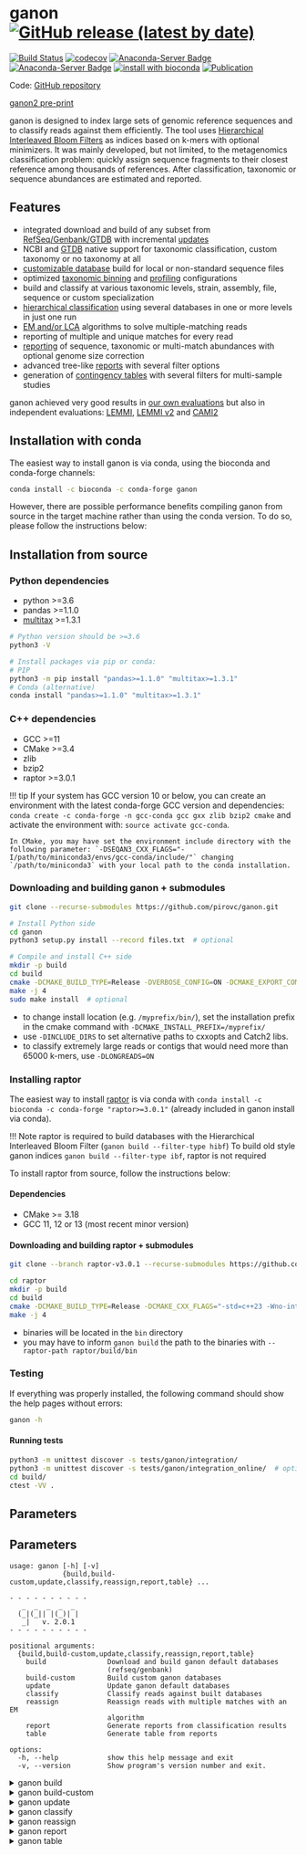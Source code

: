 # ganon [![GitHub release (latest by date)](https://img.shields.io/github/v/release/pirovc/ganon)](https://github.com/pirovc/ganon)

[![Build Status](https://travis-ci.com/pirovc/ganon.svg?branch=master)](https://travis-ci.com/pirovc/ganon) [![codecov](https://codecov.io/gh/pirovc/ganon/branch/master/graph/badge.svg)](https://codecov.io/gh/pirovc/ganon) [![Anaconda-Server Badge](https://anaconda.org/bioconda/ganon/badges/downloads.svg)](https://anaconda.org/bioconda/ganon) [![Anaconda-Server Badge](https://anaconda.org/bioconda/ganon/badges/platforms.svg)](https://anaconda.org/bioconda/ganon) [![install with bioconda](https://img.shields.io/badge/install%20with-bioconda-brightgreen.svg?style=flat)](http://bioconda.github.io/recipes/ganon/README.html) [![Publication](https://img.shields.io/badge/DOI-10.1101%2F406017-blue)](https://dx.doi.org/10.1093/bioinformatics/btaa458) 

Code: [GitHub repository](https://github.com/pirovc/ganon)

[ganon2 pre-print](https://www.biorxiv.org/content/10.1101/2023.12.07.570547)

ganon is designed to index large sets of genomic reference sequences and to classify reads against them efficiently. The tool uses [Hierarchical Interleaved Bloom Filters](https://doi.org/10.1186/s13059-023-02971-4) as indices based on k-mers with optional minimizers. It was mainly developed, but not limited, to the metagenomics classification problem: quickly assign sequence fragments to their closest reference among thousands of references. After classification, taxonomic or sequence abundances are estimated and reported.

## Features

- integrated download and build of any subset from [RefSeq/Genbank/GTDB](default_databases/#refseq-and-genbank) with incremental [updates](default_databases/#update-ganon-update)
- NCBI and [GTDB](default_databases/#gtdb) native support for taxonomic classification, custom taxonomy or no taxonomy at all
- [customizable database](custom_databases/) build for local or non-standard sequence files
- optimized [taxonomic binning](classification/#binning) and [profiling](classification/#profiling) configurations
- build and classify at various taxonomic levels, strain, assembly, file, sequence or custom specialization
- [hierarchical classification](classification/#multiple-and-hierarchical-classification) using several databases in one or more levels in just one run
- [EM and/or LCA](classification/#reads-with-multiple-matches) algorithms to solve multiple-matching reads
- reporting of multiple and unique matches for every read
- [reporting](reports/#report-type-report-type) of sequence, taxonomic or multi-match abundances with optional genome size correction
- advanced tree-like [reports](reports) with several filter options
- generation of [contingency tables](table/) with several filters for multi-sample studies

ganon achieved very good results in [our own evaluations](https://dx.doi.org/10.1093/bioinformatics/btaa458) but also in independent evaluations: [LEMMI](https://lemmi-v1.ezlab.org/), [LEMMI v2](https://lemmi.ezlab.org/) and [CAMI2](https://dx.doi.org/10.1038/s41592-022-01431-4)

## Installation with conda

The easiest way to install ganon is via conda, using the bioconda and conda-forge channels:

```bash
conda install -c bioconda -c conda-forge ganon
```

However, there are possible performance benefits compiling ganon from source in the target machine rather than using the conda version. To do so, please follow the instructions below:

## Installation from source

### Python dependencies

- python >=3.6
- pandas >=1.1.0
- [multitax](https://github.com/pirovc/multitax) >=1.3.1

```bash
# Python version should be >=3.6
python3 -V

# Install packages via pip or conda:
# PIP
python3 -m pip install "pandas>=1.1.0" "multitax>=1.3.1"
# Conda (alternative)
conda install "pandas>=1.1.0" "multitax>=1.3.1"
```
### C++ dependencies

- GCC >=11
- CMake >=3.4
- zlib
- bzip2
- raptor >=3.0.1

!!! tip
    If your system has GCC version 10 or below, you can create an environment with the latest conda-forge GCC version and dependencies: `conda create -c conda-forge -n gcc-conda gcc gxx zlib bzip2 cmake` and activate the environment with: `source activate gcc-conda`.

    In CMake, you may have set the environment include directory with the following parameter: `-DSEQAN3_CXX_FLAGS="-I/path/to/miniconda3/envs/gcc-conda/include/"` changing `/path/to/miniconda3` with your local path to the conda installation.

### Downloading and building ganon + submodules

```bash
git clone --recurse-submodules https://github.com/pirovc/ganon.git
```
  
```bash
# Install Python side
cd ganon
python3 setup.py install --record files.txt  # optional

# Compile and install C++ side
mkdir -p build
cd build
cmake -DCMAKE_BUILD_TYPE=Release -DVERBOSE_CONFIG=ON -DCMAKE_EXPORT_COMPILE_COMMANDS=ON -DCONDA=OFF -DLONGREADS=OFF ..
make -j 4
sudo make install  # optional
```

- to change install location (e.g. `/myprefix/bin/`), set the installation prefix in the cmake command with `-DCMAKE_INSTALL_PREFIX=/myprefix/ `
- use `-DINCLUDE_DIRS` to set alternative paths to cxxopts and Catch2 libs.
- to classify extremely large reads or contigs that would need more than 65000 k-mers, use `-DLONGREADS=ON`

### Installing raptor

The easiest way to install [raptor](https://github.com/seqan/raptor) is via conda with `conda install -c bioconda -c conda-forge "raptor>=3.0.1"` (already included in ganon install via conda).

!!! Note
    raptor is required to build databases with the Hierarchical Interleaved Bloom Filter (`ganon build --filter-type hibf`)
    To build old style ganon indices `ganon build --filter-type ibf`, raptor is not required

To install raptor from source, follow the instructions below:

#### Dependencies
 
 - CMake >= 3.18
 - GCC 11, 12 or 13 (most recent minor version)

#### Downloading and building raptor + submodules

```bash
git clone --branch raptor-v3.0.1 --recurse-submodules https://github.com/seqan/raptor
```

```bash
cd raptor
mkdir -p build
cd build
cmake -DCMAKE_BUILD_TYPE=Release -DCMAKE_CXX_FLAGS="-std=c++23 -Wno-interference-size" ..
make -j 4
```

- binaries will be located in the `bin` directory
- you may have to inform `ganon build` the path to the binaries with `--raptor-path raptor/build/bin`

### Testing

If everything was properly installed, the following command should show the help pages without errors:

```bash
ganon -h
```

#### Running tests

```bash
python3 -m unittest discover -s tests/ganon/integration/
python3 -m unittest discover -s tests/ganon/integration_online/  # optional - downloads large files
cd build/
ctest -VV .
```

## Parameters

## Parameters

```
usage: ganon [-h] [-v]
             {build,build-custom,update,classify,reassign,report,table} ...

- - - - - - - - - -
   _  _  _  _  _   
  (_|(_|| |(_)| |  
   _|   v. 2.0.1
- - - - - - - - - -

positional arguments:
  {build,build-custom,update,classify,reassign,report,table}
    build               Download and build ganon default databases
                        (refseq/genbank)
    build-custom        Build custom ganon databases
    update              Update ganon default databases
    classify            Classify reads against built databases
    reassign            Reassign reads with multiple matches with an EM
                        algorithm
    report              Generate reports from classification results
    table               Generate table from reports

options:
  -h, --help            show this help message and exit
  -v, --version         Show program's version number and exit.
```

<details>
  <summary>ganon build</summary>

```
usage: ganon build [-h] [-g [...]] [-a [...]] [-l] [-b [...]] [-o] [-c] [-r] [-u] [-m [...]] [-z [...]]
                   [--skip-genome-size] -d DB_PREFIX [-x] [-t] [-p] [-k] [-w] [-s] [-f] [-j] [-y] [-v] [--restart]
                   [--verbose] [--quiet] [--write-info-file]

options:
  -h, --help            show this help message and exit

required arguments:
  -g [ ...], --organism-group [ ...]
                        One or more organism groups to download [archaea, bacteria, fungi, human, invertebrate,
                        metagenomes, other, plant, protozoa, vertebrate_mammalian, vertebrate_other, viral]. Mutually
                        exclusive --taxid (default: None)
  -a [ ...], --taxid [ ...]
                        One or more taxonomic identifiers to download. e.g. 562 (-x ncbi) or 's__Escherichia coli' (-x
                        gtdb). Mutually exclusive --organism-group (default: None)
  -d DB_PREFIX, --db-prefix DB_PREFIX
                        Database output prefix (default: None)

database arguments:
  -l , --level          Highest level to build the database. Options: any available taxonomic rank [species, genus,
                        ...], 'leaves' for taxonomic leaves or 'assembly' for a assembly/strain based analysis (default:
                        species)

download arguments:
  -b [ ...], --source [ ...]
                        Source to download [refseq, genbank] (default: ['refseq'])
  -o , --top            Download limited assemblies for each taxa. 0 for all. (default: 0)
  -c, --complete-genomes
                        Download only sub-set of complete genomes (default: False)
  -r, --representative-genomes
                        Download only sub-set of representative genomes (default: False)
  -u , --genome-updater 
                        Additional genome_updater parameters (https://github.com/pirovc/genome_updater) (default: None)
  -m [ ...], --taxonomy-files [ ...]
                        Specific files for taxonomy - otherwise files will be downloaded (default: None)
  -z [ ...], --genome-size-files [ ...]
                        Specific files for genome size estimation - otherwise files will be downloaded (default: None)
  --skip-genome-size    Do not attempt to get genome sizes. Activate this option when using sequences not representing
                        full genomes. (default: False)

important arguments:
  -x , --taxonomy       Set taxonomy to enable taxonomic classification, lca and reports [ncbi, gtdb, skip] (default:
                        ncbi)
  -t , --threads 

advanced arguments:
  -p , --max-fp         Max. false positive for bloom filters. Mutually exclusive --filter-size. Defaults to 0.001 with
                        --filter-type hibf or 0.05 with --filter-type ibf. (default: None)
  -k , --kmer-size      The k-mer size to split sequences. (default: 19)
  -w , --window-size    The window-size to build filter with minimizers. (default: 31)
  -s , --hash-functions 
                        The number of hash functions for the interleaved bloom filter [1-5]. With --filter-type ibf, 0
                        will try to set optimal value. (default: 4)
  -f , --filter-size    Fixed size for filter in Megabytes (MB). Mutually exclusive --max-fp. Only valid for --filter-
                        type ibf. (default: 0)
  -j , --mode           Create smaller or faster filters at the cost of classification speed or database size,
                        respectively [avg, smaller, smallest, faster, fastest]. If --filter-size is used,
                        smaller/smallest refers to the false positive rate. By default, an average value is calculated
                        to balance classification speed and database size. Only valid for --filter-type ibf. (default:
                        avg)
  -y , --min-length     Skip sequences smaller then value defined. 0 to not skip any sequence. Only valid for --filter-
                        type ibf. (default: 0)
  -v , --filter-type    Variant of bloom filter to use [hibf, ibf]. hibf requires raptor >= v3.0.1 installed or binary
                        path set with --raptor-path. --mode, --filter-size and --min-length will be ignored with hibf.
                        hibf will set --max-fp 0.001 as default. (default: hibf)

optional arguments:
  --restart             Restart build/update from scratch, do not try to resume from the latest possible step.
                        {db_prefix}_files/ will be deleted if present. (default: False)
  --verbose             Verbose output mode (default: False)
  --quiet               Quiet output mode (default: False)
  --write-info-file     Save copy of target info generated to {db_prefix}.info.tsv. Can be re-used as --input-file for
                        further attempts. (default: False)
```

</details>

<details>
  <summary>ganon build-custom</summary>

```
usage: ganon build-custom [-h] [-i [...]] [-e] [-c] [-n] [-a] [-l] [-m [...]] [-z [...]] [--skip-genome-size] [-r [...]]
                          [-q [...]] -d DB_PREFIX [-x] [-t] [-p] [-k] [-w] [-s] [-f] [-j] [-y] [-v] [--restart]
                          [--verbose] [--quiet] [--write-info-file]

options:
  -h, --help            show this help message and exit

required arguments:
  -i [ ...], --input [ ...]
                        Input file(s) and/or folder(s). Mutually exclusive --input-file. (default: None)
  -e , --input-extension 
                        Required if --input contains folder(s). Wildcards/Shell Expansions not supported (e.g. *).
                        (default: fna.gz)
  -c, --input-recursive
                        Look for files recursively in folder(s) provided with --input (default: False)
  -d DB_PREFIX, --db-prefix DB_PREFIX
                        Database output prefix (default: None)

custom arguments:
  -n , --input-file     Manually set information for input files: file <tab> [target <tab> node <tab> specialization
                        <tab> specialization name]. target is the sequence identifier if --input-target sequence (file
                        can be repeated for multiple sequences). if --input-target file and target is not set, filename
                        is used. node is the taxonomic identifier. Mutually exclusive --input (default: None)
  -a , --input-target   Target to use [file, sequence]. By default: 'file' if multiple input files are provided or
                        --input-file is set, 'sequence' if a single file is provided. Using 'file' is recommended and
                        will speed-up the building process (default: None)
  -l , --level          Use a specialized target to build the database. By default, --level is the --input-target.
                        Options: any available taxonomic rank [species, genus, ...] or 'leaves' (requires --taxonomy).
                        Further specialization options [assembly, custom]. assembly will retrieve and use the assembly
                        accession and name. custom requires and uses the specialization field in the --input-file.
                        (default: None)
  -m [ ...], --taxonomy-files [ ...]
                        Specific files for taxonomy - otherwise files will be downloaded (default: None)
  -z [ ...], --genome-size-files [ ...]
                        Specific files for genome size estimation - otherwise files will be downloaded (default: None)
  --skip-genome-size    Do not attempt to get genome sizes. Activate this option when using sequences not representing
                        full genomes. (default: False)

ncbi arguments:
  -r [ ...], --ncbi-sequence-info [ ...]
                        Uses NCBI e-utils webservices or downloads accession2taxid files to extract target information.
                        [eutils, nucl_gb, nucl_wgs, nucl_est, nucl_gss, pdb, prot, dead_nucl, dead_wgs, dead_prot or one
                        or more accession2taxid files from https://ftp.ncbi.nlm.nih.gov/pub/taxonomy/accession2taxid/].
                        By default uses e-utils up-to 50000 sequences or downloads nucl_gb nucl_wgs otherwise. (default:
                        [])
  -q [ ...], --ncbi-file-info [ ...]
                        Downloads assembly_summary files to extract target information. [refseq, genbank,
                        refseq_historical, genbank_historical or one or more assembly_summary files from
                        https://ftp.ncbi.nlm.nih.gov/genomes/] (default: ['refseq', 'genbank'])

important arguments:
  -x , --taxonomy       Set taxonomy to enable taxonomic classification, lca and reports [ncbi, gtdb, skip] (default:
                        ncbi)
  -t , --threads 

advanced arguments:
  -p , --max-fp         Max. false positive for bloom filters. Mutually exclusive --filter-size. Defaults to 0.001 with
                        --filter-type hibf or 0.05 with --filter-type ibf. (default: None)
  -k , --kmer-size      The k-mer size to split sequences. (default: 19)
  -w , --window-size    The window-size to build filter with minimizers. (default: 31)
  -s , --hash-functions 
                        The number of hash functions for the interleaved bloom filter [1-5]. With --filter-type ibf, 0
                        will try to set optimal value. (default: 4)
  -f , --filter-size    Fixed size for filter in Megabytes (MB). Mutually exclusive --max-fp. Only valid for --filter-
                        type ibf. (default: 0)
  -j , --mode           Create smaller or faster filters at the cost of classification speed or database size,
                        respectively [avg, smaller, smallest, faster, fastest]. If --filter-size is used,
                        smaller/smallest refers to the false positive rate. By default, an average value is calculated
                        to balance classification speed and database size. Only valid for --filter-type ibf. (default:
                        avg)
  -y , --min-length     Skip sequences smaller then value defined. 0 to not skip any sequence. Only valid for --filter-
                        type ibf. (default: 0)
  -v , --filter-type    Variant of bloom filter to use [hibf, ibf]. hibf requires raptor >= v3.0.1 installed or binary
                        path set with --raptor-path. --mode, --filter-size and --min-length will be ignored with hibf.
                        hibf will set --max-fp 0.001 as default. (default: hibf)

optional arguments:
  --restart             Restart build/update from scratch, do not try to resume from the latest possible step.
                        {db_prefix}_files/ will be deleted if present. (default: False)
  --verbose             Verbose output mode (default: False)
  --quiet               Quiet output mode (default: False)
  --write-info-file     Save copy of target info generated to {db_prefix}.info.tsv. Can be re-used as --input-file for
                        further attempts. (default: False)
```

</details>

<details>
  <summary>ganon update</summary>

```
usage: ganon update [-h] -d DB_PREFIX [-o] [-t] [--restart] [--verbose] [--quiet] [--write-info-file]

options:
  -h, --help            show this help message and exit

required arguments:
  -d DB_PREFIX, --db-prefix DB_PREFIX
                        Existing database input prefix (default: None)

important arguments:
  -o , --output-db-prefix 
                        Output database prefix. By default will be the same as --db-prefix and overwrite files (default:
                        None)
  -t , --threads 

optional arguments:
  --restart             Restart build/update from scratch, do not try to resume from the latest possible step.
                        {db_prefix}_files/ will be deleted if present. (default: False)
  --verbose             Verbose output mode (default: False)
  --quiet               Quiet output mode (default: False)
  --write-info-file     Save copy of target info generated to {db_prefix}.info.tsv. Can be re-used as --input-file for
                        further attempts. (default: False)
```

</details>

<details>
  <summary>ganon classify</summary>

```
usage: ganon classify [-h] -d [DB_PREFIX ...] [-s [reads.fq[.gz] ...]] [-p [reads.1.fq[.gz] reads.2.fq[.gz] ...]]
                      [-c [...]] [-e [...]] [-m] [--ranks [...]] [--min-count] [--report-type] [--skip-report] [-o]
                      [--output-one] [--output-all] [--output-unclassified] [--output-single] [-t] [-b] [-f [...]]
                      [-l [...]] [--verbose] [--quiet]

options:
  -h, --help            show this help message and exit

required arguments:
  -d [DB_PREFIX ...], --db-prefix [DB_PREFIX ...]
                        Database input prefix[es] (default: None)
  -s [reads.fq[.gz] ...], --single-reads [reads.fq[.gz] ...]
                        Multi-fastq[.gz] file[s] to classify (default: None)
  -p [reads.1.fq[.gz] reads.2.fq[.gz] ...], --paired-reads [reads.1.fq[.gz] reads.2.fq[.gz] ...]
                        Multi-fastq[.gz] pairs of file[s] to classify (default: None)

cutoff/filter arguments:
  -c [ ...], --rel-cutoff [ ...]
                        Min. percentage of a read (set of k-mers) shared with a reference necessary to consider a match.
                        Generally used to remove low similarity matches. Single value or one per database (e.g. 0.7 1
                        0.25). 0 for no cutoff (default: [0.75])
  -e [ ...], --rel-filter [ ...]
                        Additional relative percentage of matches (relative to the best match) to keep. Generally used
                        to keep top matches above cutoff. Single value or one per hierarchy (e.g. 0.1 0). 1 for no
                        filter (default: [0.1])

post-processing/report arguments:
  -m , --multiple-matches 
                        Method to solve reads with multiple matches [em, lca, skip]. em -> expectation maximization
                        algorithm based on unique matches. lca -> lowest common ancestor based on taxonomy. The EM
                        algorithm can be executed later with 'ganon reassign' using the .all file (--output-all).
                        (default: em)
  --ranks [ ...]        Ranks to report taxonomic abundances (.tre). empty will report default ranks [superkingdom,
                        phylum, class, order, family, genus, species, assembly]. (default: [])
  --min-count           Minimum percentage/counts to report an taxa (.tre) [use values between 0-1 for percentage, >1
                        for counts] (default: 5e-05)
  --report-type         Type of report (.tre) [abundance, reads, matches, dist, corr]. More info in 'ganon report'.
                        (default: abundance)
  --skip-report         Disable tree-like report (.tre) at the end of classification. Can be done later with 'ganon
                        report'. (default: False)

output arguments:
  -o , --output-prefix 
                        Output prefix for output (.rep) and tree-like report (.tre). Empty to output to STDOUT (only
                        .rep) (default: None)
  --output-one          Output a file with one match for each read (.one) either an unique match or a result from the EM
                        or a LCA algorithm (--multiple-matches) (default: False)
  --output-all          Output a file with all unique and multiple matches (.all) (default: False)
  --output-unclassified
                        Output a file with unclassified read headers (.unc) (default: False)
  --output-single       When using multiple hierarchical levels, output everything in one file instead of one per
                        hierarchy (default: False)

other arguments:
  -t , --threads        Number of sub-processes/threads to use (default: 1)
  -b, --binning         Optimized parameters for binning (--rel-cutoff 0.25 --rel-filter 0 --min-count 0 --report-type
                        reads). Will report sequence abundances (.tre) instead of tax. abundance. (default: False)
  -f [ ...], --fpr-query [ ...]
                        Max. false positive of a query to accept a match. Applied after --rel-cutoff and --rel-filter.
                        Generally used to remove false positives matches querying a database build with large --max-fp.
                        Single value or one per hierarchy (e.g. 0.1 0). 1 for no filter (default: [1e-05])
  -l [ ...], --hierarchy-labels [ ...]
                        Hierarchy definition of --db-prefix files to be classified. Can also be a string, but input will
                        be sorted to define order (e.g. 1 1 2 3). The default value reported without hierarchy is 'H1'
                        (default: None)
  --verbose             Verbose output mode (default: False)
  --quiet               Quiet output mode (default: False)
```

</details>

<details>
  <summary>ganon reassign</summary>

```
usage: ganon reassign [-h] -i  -o OUTPUT_PREFIX [-e] [-s] [--remove-all] [--skip-one] [--verbose] [--quiet]

options:
  -h, --help            show this help message and exit

required arguments:
  -i , --input-prefix   Input prefix to find files from ganon classify (.all and optionally .rep) (default: None)
  -o OUTPUT_PREFIX, --output-prefix OUTPUT_PREFIX
                        Output prefix for reassigned file (.one and optionally .rep). In case of multiple files, the
                        base input filename will be appended at the end of the output file 'output_prefix +
                        FILENAME.out' (default: None)

EM arguments:
  -e , --max-iter       Max. number of iterations for the EM algorithm. If 0, will run until convergence (check
                        --threshold) (default: 10)
  -s , --threshold      Convergence threshold limit to stop the EM algorithm. (default: 0)

other arguments:
  --remove-all          Remove input file (.all) after processing. (default: False)
  --skip-one            Do not write output file (.one) after processing. (default: False)
  --verbose             Verbose output mode (default: False)
  --quiet               Quiet output mode (default: False)
```

</details>

<details>
  <summary>ganon report</summary>

```
usage: ganon report [-h] -i [...] [-e INPUT_EXTENSION] -o OUTPUT_PREFIX [-d [...]] [-x] [-m [...]] [-z [...]]
                    [--skip-genome-size] [-f] [-t] [-r [...]] [-s] [-a] [-y] [-p [...]] [-k [...]] [-c] [--verbose]
                    [--quiet] [--min-count] [--max-count] [--names [...]] [--names-with [...]] [--taxids [...]]

options:
  -h, --help            show this help message and exit

required arguments:
  -i [ ...], --input [ ...]
                        Input file(s) and/or folder(s). '.rep' file(s) from ganon classify. (default: None)
  -e INPUT_EXTENSION, --input-extension INPUT_EXTENSION
                        Required if --input contains folder(s). Wildcards/Shell Expansions not supported (e.g. *).
                        (default: rep)
  -o OUTPUT_PREFIX, --output-prefix OUTPUT_PREFIX
                        Output prefix for report file 'output_prefix.tre'. In case of multiple files, the base input
                        filename will be appended at the end of the output file 'output_prefix + FILENAME.tre' (default:
                        None)

db/tax arguments:
  -d [ ...], --db-prefix [ ...]
                        Database prefix(es) used for classification. Only '.tax' file(s) are required. If not provided,
                        new taxonomy will be downloaded. Mutually exclusive with --taxonomy. (default: [])
  -x , --taxonomy       Taxonomy database to use [ncbi, gtdb, skip]. Mutually exclusive with --db-prefix. (default:
                        ncbi)
  -m [ ...], --taxonomy-files [ ...]
                        Specific files for taxonomy - otherwise files will be downloaded (default: None)
  -z [ ...], --genome-size-files [ ...]
                        Specific files for genome size estimation - otherwise files will be downloaded (default: None)
  --skip-genome-size    Do not attempt to get genome sizes. Valid only without --db-prefix. Activate this option when
                        using sequences not representing full genomes. (default: False)

output arguments:
  -f , --output-format 
                        Output format [text, tsv, csv, bioboxes]. text outputs a tabulated formatted text file for
                        better visualization. bioboxes is the the CAMI challenge profiling format (only
                        percentage/abundances are reported). (default: tsv)
  -t , --report-type    Type of report [abundance, reads, matches, dist, corr]. 'abundance' -> tax. abundance (re-
                        distribute read counts and correct by genome size), 'reads' -> sequence abundance, 'matches' ->
                        report all unique and shared matches, 'dist' -> like reads with re-distribution of shared read
                        counts only, 'corr' -> like abundance without re-distribution of shared read counts (default:
                        abundance)
  -r [ ...], --ranks [ ...]
                        Ranks to report ['', 'all', custom list]. 'all' for all possible ranks. empty for default ranks
                        [superkingdom, phylum, class, order, family, genus, species, assembly]. (default: [])
  -s , --sort           Sort report by [rank, lineage, count, unique]. Default: rank (with custom --ranks) or lineage
                        (with --ranks all) (default: )
  -a, --no-orphan       Omit orphan nodes from the final report. Otherwise, orphan nodes (= nodes not found in the
                        db/tax) are reported as 'na' with root as direct parent. (default: False)
  -y, --split-hierarchy
                        Split output reports by hierarchy (from ganon classify --hierarchy-labels). If activated, the
                        output files will be named as '{output_prefix}.{hierarchy}.tre' (default: False)
  -p [ ...], --skip-hierarchy [ ...]
                        One or more hierarchies to skip in the report (from ganon classify --hierarchy-labels) (default:
                        [])
  -k [ ...], --keep-hierarchy [ ...]
                        One or more hierarchies to keep in the report (from ganon classify --hierarchy-labels) (default:
                        [])
  -c , --top-percentile 
                        Top percentile filter, based on percentage/relative abundance. Applied only at default ranks
                        [superkingdom, phylum, class, order, family, genus, species, assembly] (default: 0)

optional arguments:
  --verbose             Verbose output mode (default: False)
  --quiet               Quiet output mode (default: False)

filter arguments:
  --min-count           Minimum number/percentage of counts to keep an taxa [values between 0-1 for percentage, >1
                        specific number] (default: 0)
  --max-count           Maximum number/percentage of counts to keep an taxa [values between 0-1 for percentage, >1
                        specific number] (default: 0)
  --names [ ...]        Show only entries matching exact names of the provided list (default: [])
  --names-with [ ...]   Show entries containing full or partial names of the provided list (default: [])
  --taxids [ ...]       One or more taxids to report (including children taxa) (default: [])
```

</details>

<details>
  <summary>ganon table</summary>

```
usage: ganon table [-h] -i [...] [-e] -o OUTPUT_FILE [-l] [-f] [-t] [-a] [-m] [-r] [-n] [--header]
                   [--unclassified-label] [--filtered-label] [--skip-zeros] [--transpose] [--verbose] [--quiet]
                   [--min-count] [--max-count] [--names [...]] [--names-with [...]] [--taxids [...]]

options:
  -h, --help            show this help message and exit

required arguments:
  -i [ ...], --input [ ...]
                        Input file(s) and/or folder(s). '.tre' file(s) from ganon report. (default: None)
  -e , --input-extension 
                        Required if --input contains folder(s). Wildcards/Shell Expansions not supported (e.g. *).
                        (default: tre)
  -o OUTPUT_FILE, --output-file OUTPUT_FILE
                        Output filename for the table (default: None)

output arguments:
  -l , --output-value   Output value on the table [percentage, counts]. percentage values are reported between [0-1]
                        (default: counts)
  -f , --output-format 
                        Output format [tsv, csv] (default: tsv)
  -t , --top-sample     Top hits of each sample individually (default: 0)
  -a , --top-all        Top hits of all samples (ranked by percentage) (default: 0)
  -m , --min-frequency 
                        Minimum number/percentage of files containing an taxa to keep the taxa [values between 0-1 for
                        percentage, >1 specific number] (default: 0)
  -r , --rank           Define specific rank to report. Empty will report all ranks. (default: None)
  -n, --no-root         Do not report root node entry and lineage. Direct and shared matches to root will be accounted
                        as unclassified (default: False)
  --header              Header information [name, taxid, lineage] (default: name)
  --unclassified-label 
                        Add column with unclassified count/percentage with the chosen label. May be the same as
                        --filtered-label (e.g. unassigned) (default: None)
  --filtered-label      Add column with filtered count/percentage with the chosen label. May be the same as
                        --unclassified-label (e.g. unassigned) (default: None)
  --skip-zeros          Do not print lines with only zero count/percentage (default: False)
  --transpose           Transpose output table (taxa as cols and files as rows) (default: False)

optional arguments:
  --verbose             Verbose output mode (default: False)
  --quiet               Quiet output mode (default: False)

filter arguments:
  --min-count           Minimum number/percentage of counts to keep an taxa [values between 0-1 for percentage, >1
                        specific number] (default: 0)
  --max-count           Maximum number/percentage of counts to keep an taxa [values between 0-1 for percentage, >1
                        specific number] (default: 0)
  --names [ ...]        Show only entries matching exact names of the provided list (default: [])
  --names-with [ ...]   Show entries containing full or partial names of the provided list (default: [])
  --taxids [ ...]       One or more taxids to report (including children taxa) (default: [])
```

</details>
